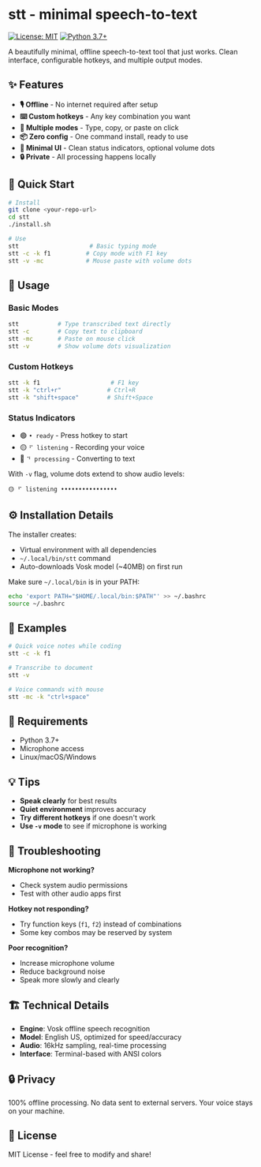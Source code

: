 # stt - minimal speech-to-text

[![License: MIT](https://img.shields.io/badge/License-MIT-yellow.svg)](https://opensource.org/licenses/MIT)
[![Python 3.7+](https://img.shields.io/badge/python-3.7+-blue.svg)](https://www.python.org/downloads/)

A beautifully minimal, offline speech-to-text tool that just works. Clean interface, configurable hotkeys, and multiple output modes.

## ✨ Features

- **🎙️ Offline** - No internet required after setup
- **⌨️ Custom hotkeys** - Any key combination you want  
- **🎯 Multiple modes** - Type, copy, or paste on click
- **📦 Zero config** - One command install, ready to use
- **🎨 Minimal UI** - Clean status indicators, optional volume dots
- **🔒 Private** - All processing happens locally

## 🚀 Quick Start

```bash
# Install
git clone <your-repo-url>
cd stt
./install.sh

# Use
stt                    # Basic typing mode
stt -c -k f1          # Copy mode with F1 key  
stt -v -mc            # Mouse paste with volume dots
```

## 📖 Usage

### Basic Modes
```bash
stt           # Type transcribed text directly
stt -c        # Copy text to clipboard  
stt -mc       # Paste on mouse click
stt -v        # Show volume dots visualization
```

### Custom Hotkeys
```bash
stt -k f1                    # F1 key
stt -k "ctrl+r"             # Ctrl+R
stt -k "shift+space"        # Shift+Space
```

### Status Indicators
- 🟢 `• ready` - Press hotkey to start
- 🟡 `⠋ listening` - Recording your voice  
- 🔴 `⠙ processing` - Converting to text

With `-v` flag, volume dots extend to show audio levels:
```
🟡 ⠋ listening ••••••••••••••••
```

## ⚙️ Installation Details

The installer creates:
- Virtual environment with all dependencies
- `~/.local/bin/stt` command  
- Auto-downloads Vosk model (~40MB) on first run

Make sure `~/.local/bin` is in your PATH:
```bash
echo 'export PATH="$HOME/.local/bin:$PATH"' >> ~/.bashrc
source ~/.bashrc
```

## 🎯 Examples

```bash
# Quick voice notes while coding
stt -c -k f1

# Transcribe to document  
stt -v

# Voice commands with mouse
stt -mc -k "ctrl+space"
```

## 🔧 Requirements

- Python 3.7+
- Microphone access
- Linux/macOS/Windows

## 💡 Tips

- **Speak clearly** for best results
- **Quiet environment** improves accuracy  
- **Try different hotkeys** if one doesn't work
- **Use `-v` mode** to see if microphone is working

## 🐛 Troubleshooting

**Microphone not working?**
- Check system audio permissions
- Test with other audio apps first

**Hotkey not responding?**  
- Try function keys (`f1`, `f2`) instead of combinations
- Some key combos may be reserved by system

**Poor recognition?**
- Increase microphone volume
- Reduce background noise
- Speak more slowly and clearly

## 🏗️ Technical Details

- **Engine**: Vosk offline speech recognition
- **Model**: English US, optimized for speed/accuracy
- **Audio**: 16kHz sampling, real-time processing
- **Interface**: Terminal-based with ANSI colors

## 🔒 Privacy

100% offline processing. No data sent to external servers. Your voice stays on your machine.

## 📄 License

MIT License - feel free to modify and share!
